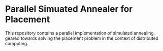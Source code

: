 Parallel Simuated Annealer for Placement
===

This repository contains a parallel implementation of simulated annealing,
geared towards solving the placement problem in the context of distributed
computing.
